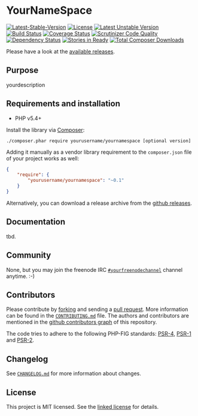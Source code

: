# YourNameSpace

[![Latest-Stable-Version](https://poser.pugx.org/yourusername/yournamespace/v/stable.svg)][1]
[![License](https://poser.pugx.org/yourusername/yournamespace/license.svg)][10]
[![Latest Unstable Version](https://poser.pugx.org/yourusername/yournamespace/v/unstable.svg)][1]
[![Build Status](https://secure.travis-ci.org/yourusername/yournamespace.png)][2]
[![Coverage Status](https://coveralls.io/repos/yourusername/yournamespace/badge.png)][3]
[![Scrutinizer Code Quality](https://scrutinizer-ci.com/g/yourusername/yournamespace/badges/quality-score.png?b=master)][5]
[![Dependency Status](https://www.versioneye.com/user/projects/YOURIDHERE/badge.svg)][4]
[![Stories in Ready](https://badge.waffle.io/yourusername/yournamespace.png?label=ready&title=Ready)][9]
[![Total Composer Downloads](https://poser.pugx.org/yourusername/yournamespace/d/total.png)][1]

Please have a look at the [available releases](releases).

## Purpose

yourdescription

## Requirements and installation

- PHP v5.4+

Install the library via [Composer](http://getcomposer.org/):

```./composer.phar require yourusername/yournamespace [optional version]```

Adding it manually as a vendor library requirement to the `composer.json` file of your project works as well:

```json
{
    "require": {
        "yourusername/yournamespace": "~0.1"
    }
}
```

Alternatively, you can download a release archive from the [github releases](releases).

## Documentation

tbd.

## Community

None, but you may join the freenode IRC [`#yourfreenodechannel`](irc://irc.freenode.org/yourfreenodechannel) channel anytime. :-)

## Contributors

Please contribute by [forking](http://help.github.com/forking/) and sending a [pull request](http://help.github.com/pull-requests/). More information can be found in the [`CONTRIBUTING.md`](CONTRIBUTING.md) file. The authors and contributors are mentioned in the [github contributors graph](https://github.com/yourusername/yournamespace/graphs/contributors) of this repository.

The code tries to adhere to the following PHP-FIG standards: [PSR-4][6], [PSR-1][7] and [PSR-2][8].

## Changelog

See [`CHANGELOG.md`](CHANGELOG.md) for more information about changes.

## License

This project is MIT licensed. See the [linked license](LICENSE.md) for details.

[1]: https://packagist.org/packages/yourusername/yournamespace "yourusername/yournamespace on packagist"
[2]: http://travis-ci.org/yourusername/yournamespace "yourusername/yournamespace on travis-ci"
[3]: https://coveralls.io/r/yourusername/yournamespace "yourusername/yournamespace on coveralls"
[4]: https://www.versioneye.com/user/projects/YOURIDHERE "yourusername/yournamespace on versioneye"
[5]: https://scrutinizer-ci.com/g/yourusername/yournamespace/?branch=master "yourusername/yournamespace on scrutinizer-ci"
[6]: http://www.php-fig.org/psr/psr-4/ "PSR-4 Autoloading Standard"
[7]: http://www.php-fig.org/psr/psr-1/ "PSR-1 Basic Coding Standard"
[8]: http://www.php-fig.org/psr/psr-2/ "PSR-2 Coding Style Guide"
[9]: https://waffle.io/yourusername/yournamespace "yourusername/yournamespace on waffle"
[10]: LICENSE.md "license file with full text of the license"
